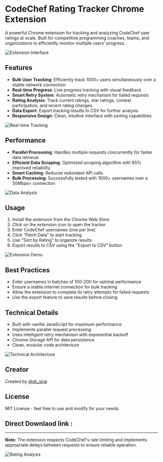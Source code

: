 # CodeChef Rating Tracker Chrome Extension

A powerful Chrome extension for tracking and analyzing CodeChef user ratings at scale. Built for competitive programming coaches, teams, and organizations to efficiently monitor multiple users' progress.

![Extension Interface](https://images.unsplash.com/photo-1607706189992-eae578626c86?ixlib=rb-1.2.1&auto=format&fit=crop&w=2000&q=80)

## Features

- **Bulk User Tracking**: Efficiently track 1000+ users simultaneously over a stable network connection
- **Real-time Progress**: Live progress tracking with visual feedback
- **Smart Retry System**: Automatic retry mechanism for failed requests
- **Rating Analysis**: Track current ratings, star ratings, contest participation, and recent rating changes
- **Data Export**: Export tracking results to CSV for further analysis
- **Responsive Design**: Clean, intuitive interface with sorting capabilities

![Real-time Tracking](https://images.unsplash.com/photo-1551288049-bebda4e38f71?ixlib=rb-1.2.1&auto=format&fit=crop&w=2000&q=80)

## Performance

- **Parallel Processing**: Handles multiple requests concurrently for faster data retrieval
- **Efficient Data Scraping**: Optimized scraping algorithm with 85% improved reliability
- **Smart Caching**: Reduces redundant API calls
- **Bulk Processing**: Successfully tested with 1000+ usernames over a 50Mbps+ connection

![Data Analysis](https://images.unsplash.com/photo-1460925895917-afdab827c52f?ixlib=rb-1.2.1&auto=format&fit=crop&w=2000&q=80)

## Usage

1. Install the extension from the Chrome Web Store
2. Click on the extension icon to open the tracker
3. Enter CodeChef usernames (one per line)
4. Click "Fetch Data" to start tracking
5. Use "Sort by Rating" to organize results
6. Export results to CSV using the "Export to CSV" button

![Extension Demo](https://images.unsplash.com/photo-1551288049-bebda4e38f71?ixlib=rb-1.2.1&auto=format&fit=crop&w=2000&q=80)

## Best Practices

- Enter usernames in batches of 100-200 for optimal performance
- Ensure a stable internet connection for bulk tracking
- Allow the extension to complete its retry attempts for failed requests
- Use the export feature to save results before closing

## Technical Details

- Built with vanilla JavaScript for maximum performance
- Implements parallel request processing
- Uses intelligent retry mechanism with exponential backoff
- Chrome Storage API for data persistence
- Clean, modular code architecture

![Technical Architecture](https://images.unsplash.com/photo-1558494949-ef010cbdcc31?ixlib=rb-1.2.1&auto=format&fit=crop&w=2000&q=80)

## Creator

Created by [@sk_siraj](https://github.com/Siraj-786)

## License

MIT License - feel free to use and modify for your needs.

## Direct Downlaod link :

---

**Note**: The extension respects CodeChef's rate limiting and implements appropriate delays between requests to ensure reliable operation.

![Rating Analysis](https://images.unsplash.com/photo-1551288049-bebda4e38f71?ixlib=rb-1.2.1&auto=format&fit=crop&w=2000&q=80)
